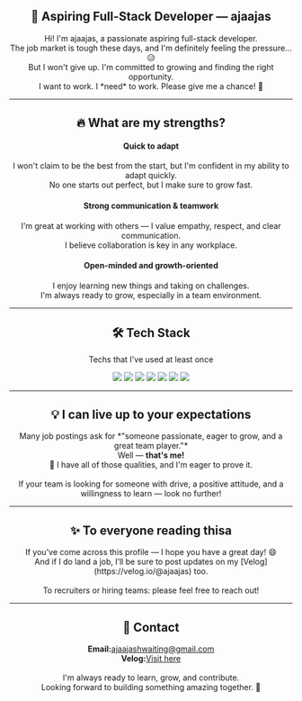 <h2 align="center">🚀 Aspiring Full-Stack Developer — ajaajas</h2>
<div align="center">Hi! I'm ajaajas, a passionate aspiring full-stack developer.</div>
<div align="center">The job market is tough these days, and I'm definitely feeling the pressure... 😥</div>
<div align="center">But I won't give up. I'm committed to growing and finding the right opportunity.</div>
<div align="center">I want to work. I *need* to work. Please give me a chance! 🙏</div>

<hr>

<h2 align="center">🔥 What are my strengths?</h2>

<h4 align="center"><b>Quick to adapt</b></h4>
  <div align="center">I won't claim to be the best from the start, but I'm confident in my ability to adapt quickly.</div>
  <div align="center">No one starts out perfect, but I make sure to grow fast.</div>

<h4 align="center"><b>Strong communication & teamwork</b></h4>
  <div align="center">I'm great at working with others — I value empathy, respect, and clear communication.</div>
  <div align="center">I believe collaboration is key in any workplace.</div>

<h4 align="center"><b>Open-minded and growth-oriented</b></h4>
  <div align="center">I enjoy learning new things and taking on challenges.</div>
  <div align="center">I'm always ready to grow, especially in a team environment.</div>

<hr>

<h2 align="center">🛠 Tech Stack</h2>
<p align="center">Techs that I've used at least once</p>

<div align="center">
  
  <!-- 언어 -->
  <img src="https://img.shields.io/badge/HTML5-E34F26?style=flat-square&logo=HTML5&logoColor=white" />
  <img src="https://img.shields.io/badge/CSS3-1572B6?style=flat-square&logo=CSS3&logoColor=white" />
  <img src="https://img.shields.io/badge/JavaScript-F7DF1E?style=flat-square&logo=javascript&logoColor=black" />

  <!-- 프레임워크 / 라이브러리 -->
  
  <!-- 데이터베이스 -->
  <img src="https://img.shields.io/badge/MySQL-4479A1?style=flat-square&logo=mysql&logoColor=white" />
  
  <!-- 도구 -->
  <img src="https://img.shields.io/badge/Git-F05032?style=flat-square&logo=git&logoColor=white" />
  <img src="https://img.shields.io/badge/GitHub-181717?style=flat-square&logo=github&logoColor=white" />
  <img src="https://img.shields.io/badge/VSCode-007ACC?style=flat-square&logo=visualstudiocode&logoColor=white" />

</div>

<hr>

<h2 align="center">💡 I can live up to your expectations</h2>

<div align="center">Many job postings ask for *"someone passionate, eager to grow, and a great team player."*</div>
<div align="center">Well — <b>that's me!</b></div>
<div align="center">👏 I have all of those qualities, and I'm eager to prove it.</div>
<br>
<div align="center">If your team is looking for someone with drive, a positive attitude, and a willingness to learn — look no further!</div>

<hr>

<h2 align="center">✨ To everyone reading thisa</h2>

<div align="center">If you've come across this profile — I hope you have a great day! 😄</div>
<div align="center">And if I do land a job, I’ll be sure to post updates on my [Velog](https://velog.io/@ajaajas) too.</div>
<br>
<div align="center">To recruiters or hiring teams: please feel free to reach out!</div>

<hr>

<h2 align="center">📩 Contact</h2>

<div align="center"><b>Email:</b><a href="mailto:ajaajashwaiting@gmail.com">ajaajashwaiting@gmail.com</a></div>
<div align="center"><b>Velog:</b><a href="https://velog.io/@ajaajas/about">Visit here</a></div>
<br>
<div align="center">I'm always ready to learn, grow, and contribute.</div>
<div align="center">Looking forward to building something amazing together. 💪</div>
